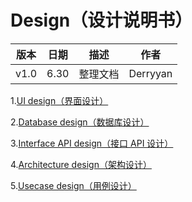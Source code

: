 ﻿#     Design（设计说明书）

|版本|日期|描述|作者|
|-|-|-|-|
|v1.0|6.30|整理文档|Derryyan|


1.[UI design（界面设计）](https://github.com/the-earn-money-system/Document/blob/master/docs/07-01-UI%20design.md)

2.[Database design（数据库设计）](https://github.com/the-earn-money-system/Document/blob/master/docs/07-02-Database%20design.md)

3.[Interface API design（接口 API 设计）](https://github.com/the-earn-money-system/Document/blob/master/docs/07-03-API%20design.md)

4.[Architecture design（架构设计）](https://github.com/the-earn-money-system/Document/blob/master/docs/07-04-Architecture%20design%EF%BC%88%E6%9E%B6%E6%9E%84%E8%AE%BE%E8%AE%A1%EF%BC%89.md)

5.[Usecase design（用例设计）](https://raw.githubusercontent.com/the-earn-money-system/Document/master/docs/imgs/06-01-UsecaseDiagram.png)
